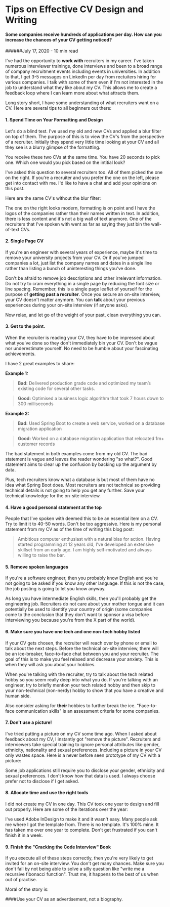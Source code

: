 <BlogMetaDecorator folder="effectiveCV" image="meta.jpg" imageAlt="the title says making an effective CV. Under that, there is a boring looking CV to the left. And there is a good looking CV to the right. There is an arrow pointing from the boring cv to the good looking CV." description="Some companies receive hundreds of applications per day. How can you increase the chances of your CV getting noticed?" title="CK - Effective CV" />

# Tips on Effective CV Design and Writing

#### Some companies receive hundreds of applications per day. How can you increase the chances of your CV getting noticed?

######July 17, 2020 - 10 min read

I've had the opportunity to **work with** recruiters in my career. I've taken numerous interviewer trainings, done interviews and been to a broad range of company recruitment events including events in universities. In addition to that, I get 3-5 messages on LinkedIn per day from rectuiters hiring for various companies. I talk with some of them even if I'm not interested in the job to understand what they like about my CV. This allows me to create a feedback loop where I can learn more about what attracts them.

Long story short, I have some understanding of what recruiters want on a CV. Here are several tips to all beginners out there:

#### 1. Spend Time on Your Formatting and Design

Let's do a blind test. I've used my old and new CVs and applied a blur filter on top of them. The purpose of this is to view the CV's from the perspective of a recruiter. Initially they spend very little time looking at your CV and all they see is a blurry glimpse of the formatting.

You receive these two CVs at the same time. You have 20 seconds to pick one. Which one would you pick based on the intitial look?

 <MediaCarousel folder="effectiveCV" images="old_cv_blur.jpg,new_cv_blur.jpg"/>

I've asked this question to several recruiters too. All of them picked the one on the right. If you're a recruiter and you prefer the one on the left, please get into contact with me. I'd like to have a chat and add your opinions on this post.

Here are the same CV's without the blur filter:

 <MediaCarousel folder="effectiveCV" images="old_cv.jpg,cv-celikkoseoglu-16-07-2020.jpg"/>

The one on the right looks modern, formatting is on point and I have the logos of the companies rather than their names written in text. In addition, there is less content and it's not a big wall of text anymore. One of the recruiters that I've spoken with went as far as saying they just bin the wall-of-text CVs.

#### 2. Single Page CV

If you're an engineer with several years of experience, maybe it's time to remove your university projects from your CV. Or if you've jumped companies a lot, just list the company names and dates in a single line rather than listing a bunch of uninteresting things you've done. 

Don't be afraid to remove job descriptions and other irrelevant information. Do not try to cram everything in a single page by reducing the font size or line spacing. Remember, this is a single page leaflet of yourself for the purpose of **getting past a recruiter**. Once you secure an on-site interview, your CV doesn't matter anymore. You can **talk** about your previous experiences during your on-site interview (if anyone asks).

Now relax, and let go of the weight of your past, clean everything you can.

#### 3. Get to the point.

When the recruiter is reading your CV, they have to be impressed about what you've done so they don't immediately bin your CV. Don't be vague nor underestimate yourself. No need to be humble about your fascinating achievements.

I have 2 great examples to share:

**Example 1:**

> **Bad:** Delivered production grade code and optimized my team’s existing code for several other tasks.
  
> **Good:** Optimised a business logic algorithm that took 7 hours down to 300 milliseconds

**Example 2:**

> **Bad:** Used Spring Boot to create a web service, worked on a database migration application

> **Good:** Worked on a database migration application that relocated 1m+ customer records

The bad statement in both examples come from my old CV. The bad statement is vague and leaves the reader wondering "so what?". Good statement aims to clear up the confusion by backing up the argument by data.

Plus, tech recruiters know what a database is but most of them have no idea what Spring Boot does. Most recruiters are not technical so providing technical details is not going to help you get any further. Save your technical knowledge for the on-site interview.

#### 4. Have a good personal statement at the top

People that I've spoken with deemed this to be an essential item on a CV. Try to limit it to 40-50 words. Don't be too aggressive. Here is my personal statement from my CV as of the time of writing this blog post:

> Ambitious computer enthusiast with a natural bias for action. Having started
  programming at 12 years old, I’ve developed an extensive skillset from an early
  age. I am highly self-motivated and always willing to raise the bar.

#### 5. Remove spoken languages

If you're a software engineer, then you probably know English and you're not going to be asked if you know any other language. If this is not the case, the job posting is going to let you know anyway.

As long you have intermediate English skills, then you'll probably get the engineering job. Recruiters do not care about your mother tongue and it can potentially be used to identify your country of origin (some companies come to the conclusion that they don't want to sponsor a visa before interviewing you because you're from the X part of the world).

#### 6. Make sure you have one tech and one non-tech hobby listed

If your CV gets chosen, the recruiter will reach over by phone or email to talk about the next steps. Before the technical on-site interview, there will be an ice-breaker, face-to-face chat between you and your recruiter. The goal of this is to make you feel relaxed and decrease your anxiety. This is when they will ask you about your hobbies. 

When you're talking with the recruiter, try to talk about the tech related hobby so you seem really deep into what you do. If you're talking with an engineer, try to briefly mention your tech related hobby and then skip to your non-technical (non-nerdy) hobby to show that you have a creative and human side.

Also consider asking for **their** hobbies to further break the ice. "Face-to-face communication skills" is an assessment criteria for some companies.

#### 7. Don't use a picture!

I've tried putting a picture on my CV some time ago. When I asked about feedback about my CV, I instantly got "remove the picture". Recruiters and interviewers take special training to ignore personal attributes like gender, ethnicity, nationality and sexual preferences. Including a picture in your CV only wastes space. Here is a never before seen prototype of my CV with a picture:

 <MediaCarousel folder="effectiveCV" images="cv_picture_prototype.jpg"/>

Some job applications still require you to disclose your gender, ethnicity and sexual preferences. I don't know how that data is used. I always choose prefer not to disclose if I get asked.

#### 8. Allocate time and use the right tools

I did not create my CV in one day. This CV took one year to design and fill out properly. Here are some of the iterations over the year:

 <MediaCarousel folder="effectiveCV" images="cv-1.jpg,cv-2.jpg,cv-3.jpg,cv_picture_prototype.jpg,cv-celikkoseoglu-04-05-2019.jpg,cv-celikkoseoglu-14-10-2019.jpg,cv-celikkoseoglu-25-05-2019.jpg,cv-celikkoseoglu-16-07-2020.jpg"/>

I've used Adobe InDesign to make it and it wasn't easy. Many people ask me where I got the template from. There is no template. It's 100% mine. It has taken me over one year to complete. Don't get frustrated if you can't finish it in a week.

#### 9. Finish the "Cracking the Code Interview" Book

If you execute all of these steps correctly, then you're very likely to get invited for an on-site interview. You don't get many chances. Make sure you don't fail by not being able to solve a silly question like "write me a recursive fibonacci function". Trust me, it happens to the best of us when out of practise.

Moral of the story is:

####Use your CV as an advertisement, not a biography.
